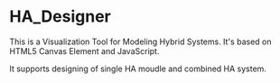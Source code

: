 # HA_Designer

This is a Visualization Tool for Modeling Hybrid Systems. It's based on HTML5 Canvas Element and JavaScript. 

It supports designing of single HA moudle and combined HA system.
